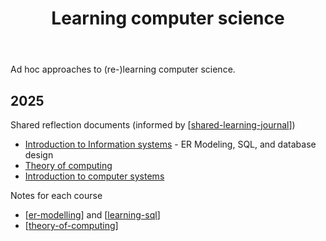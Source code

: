 ﻿---
backlinks:
- title: Computing
  url: /memex/sense/computing/computing.html
tags:
- learning
- computer-science
- computing
title: Learning computer science
type: note
---
Ad hoc approaches to (re-)learning computer science.

## 2025

Shared reflection documents (informed by [[shared-learning-journal]])

- [Introduction to Information systems](https://docs.google.com/document/d/1z4LnMoXDfPQ3VP2cD6QWPbA4NOJiFih_y7KY7kkNAmU/edit?pli=1&tab=t.0) - ER Modeling, SQL, and database design
- [Theory of computing](https://docs.google.com/document/d/1MEiRa2Qv17Ag--ryCW6-Pjp1lqrCkeg8wKlYVHAzHpw/edit?tab=t.0#heading=h.s8hpspoetdd) 
- [Introduction to computer systems](https://docs.google.com/document/d/1XGfyi5omXjfnDHBsoi3r3S1lInKnpB0m5zk9zt9Wy_I/edit?tab=t.0#heading=h.s8hpspoetdd)

Notes for each course

- [[er-modelling]] and [[learning-sql]]
- [[theory-of-computing]]

[//begin]: # "Autogenerated link references for markdown compatibility"
[shared-learning-journal]: ../../Learning/shared-learning-journal "Shared learning journal"
[er-modelling]: er-modelling "ER modelling and SQL"
[learning-sql]: learning-sql "Learning SQL"
[theory-of-computing]: theory-of-computing "Theory of computing"
[//end]: # "Autogenerated link references"